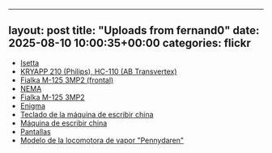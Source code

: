 
---
layout: post
title:  "Uploads from fernand0"
date:   2025-08-10 10:00:35+00:00
categories: flickr
---
*  [Isetta](https://www.flickr.com/photos/fernand0/54711503259/)
*  [KRYAPP 210 (Philips), HC-110 (AB Transvertex)](https://www.flickr.com/photos/fernand0/54711609840/)
*  [Fialka M-125 3MP2 (frontal)](https://www.flickr.com/photos/fernand0/54711480398/)
*  [NEMA](https://www.flickr.com/photos/fernand0/54710440552/)
*  [Fialka M-125 3MP2](https://www.flickr.com/photos/fernand0/54711502969/)
*  [Enigma](https://www.flickr.com/photos/fernand0/54711274476/)
*  [Teclado de la máquina de escribir china](https://www.flickr.com/photos/fernand0/54711480158/)
*  [Máquina de escribir china](https://www.flickr.com/photos/fernand0/54711502794/)
*  [Pantallas](https://www.flickr.com/photos/fernand0/54711274316/)
*  [Modelo de la locomotora de vapor "Pennydaren"](https://www.flickr.com/photos/fernand0/54677775591/)
